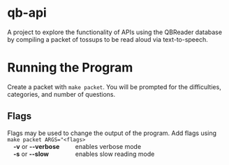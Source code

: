# qb-api

A project to explore the functionality of APIs using the QBReader database by compiling a packet of tossups to be read aloud via text-to-speech.

# Running the Program
Create a packet with `make packet`. You will be prompted for the difficulties, categories, and number of questions.

## Flags
Flags may be used to change the output of the program. Add flags using `make packet ARGS="<flags>`\
&emsp;**-v** or **--verbose** &emsp;&emsp; enables verbose mode\
&emsp;**-s** or **--slow** &emsp;&emsp;&emsp;&ensp;&nbsp; enables slow reading mode
